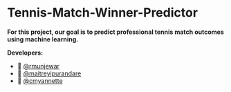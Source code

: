# Tennis-Match-Winner-Predictor

**For this project, our goal is to predict professional tennis match outcomes using machine learning.**

**Developers:**

- 🎾 [@rmunjewar](https://github.com/rmunjewar)
- 🎾 [@maitreyipurandare](https://github.com/maitreyipurandare) 
- 🎾 [@cmyannette](https://github.com/cmyannette)
